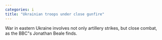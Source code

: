 ```yaml
---
categories: i
title: "Ukrainian troops under close gunfire"
---
```

War in eastern Ukraine involves not only artillery strikes, but close combat, as the BBC"s Jonathan Beale finds.